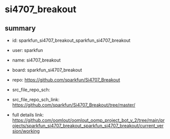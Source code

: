 # si4707_breakout
 
## summary 
* id: sparkfun_si4707_breakout_sparkfun_si4707_breakout
* user: sparkfun
* name: si4707_breakout
* board: sparkfun_si4707_breakout
* repo: https://github.com/sparkfun/Si4707_Breakout



* src_file_repo_sch: 
* src_file_repo_sch_link: https://github.com/sparkfun/Si4707_Breakout/tree/master/
* full details link: https://github.com/oomlout/oomlout_oomp_project_bot_v_2/tree/main/projects/sparkfun_si4707_breakout_sparkfun_si4707_breakout/current_version/working  







